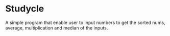 # Studycle
 
A simple program that enable user to input numbers to get the sorted nums, average, multiplication and median of the inputs.

